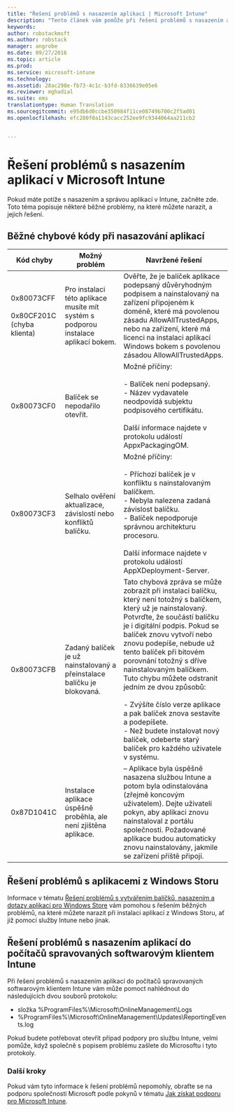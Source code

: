```yaml
---
title: "Řešení problémů s nasazením aplikací | Microsoft Intune"
description: "Tento článek vám pomůže při řešení problémů s nasazením aplikací pomocí Microsoft Intune."
keywords: 
author: robstackmsft
ms.author: robstack
manager: angrobe
ms.date: 09/27/2016
ms.topic: article
ms.prod: 
ms.service: microsoft-intune
ms.technology: 
ms.assetid: 28ac298e-fb73-4c1c-b3fd-8336639e05e6
ms.reviewer: mghadial
ms.suite: ems
translationtype: Human Translation
ms.sourcegitcommit: e95db6d0ccbe350984f11ce08749b700c2f5ad01
ms.openlocfilehash: efc280f0a1143cacc252ee9fc9344064aa211cb2


---
```


# Řešení problémů s nasazením aplikací v Microsoft Intune
Pokud máte potíže s nasazením a správou aplikací v Intune, začněte zde. Toto téma popisuje některé běžné problémy, na které můžete narazit, a jejich řešení.

## Běžné chybové kódy při nasazování aplikací

|Kód chyby|Možný problém|Navržené řešení|
|--------------|--------------------|------------------------|
|0x80073CFF<br /><br />0x80CF201C (chyba klienta)|Pro instalaci této aplikace musíte mít systém s podporou instalace aplikací bokem.|Ověřte, že je balíček aplikace podepsaný důvěryhodným podpisem a nainstalovaný na zařízení připojeném k doméně, které má povolenou zásadu AllowAllTrustedApps, nebo na zařízení, které má licenci na instalaci aplikací Windows bokem s povolenou zásadou AllowAllTrustedApps.|
|0x80073CF0|Balíček se nepodařilo otevřít.|Možné příčiny:<br /><br />-   Balíček není podepsaný.<br />-   Název vydavatele neodpovídá subjektu podpisového certifikátu.<br /><br />Další informace najdete v protokolu událostí AppxPackagingOM.|
|0x80073CF3|Selhalo ověření aktualizace, závislostí nebo konfliktů balíčku.|Možné příčiny:<br /><br />-   Příchozí balíček je v konfliktu s nainstalovaným balíčkem.<br />-   Nebyla nalezena zadaná závislost balíčku.<br />-   Balíček nepodporuje správnou architekturu procesoru.<br /><br />Další informace najdete v protokolu událostí AppXDeployment-Server.|
|0x80073CFB|Zadaný balíček je už nainstalovaný a přeinstalace balíčku je blokovaná.|Tato chybová zpráva se může zobrazit při instalaci balíčku, který není totožný s balíčkem, který už je nainstalovaný. Potvrďte, že součástí balíčku je i digitální podpis. Pokud se balíček znovu vytvoří nebo znovu podepíše, nebude už tento balíček při bitovém porovnání totožný s dříve nainstalovaným balíčkem. Tuto chybu můžete odstranit jedním ze dvou způsobů:<br /><br />-   Zvýšíte číslo verze aplikace a pak balíček znova sestavíte a podepíšete.<br />-   Než budete instalovat nový balíček, odeberte starý balíček pro každého uživatele v systému.|
|0x87D1041C|Instalace aplikace úspěšně proběhla, ale není zjištěna aplikace.|– Aplikace byla úspěšně nasazena službou Intune a potom byla odinstalována (zřejmě koncovým uživatelem). Dejte uživateli pokyn, aby aplikaci znovu nainstaloval z portálu společnosti. Požadované aplikace budou automaticky znovu nainstalovány, jakmile se zařízení příště připojí.|

## Řešení problémů s aplikacemi z Windows Storu

Informace v tématu [Řešení problémů s vytvářením balíčků, nasazením a dotazy aplikací pro Windows Store](https://msdn.microsoft.com/library/windows/desktop/hh973484.aspx) vám pomohou s řešením běžných problémů, na které můžete narazit při instalaci aplikací z Windows Storu, ať již pomocí služby Intune nebo jinak.

## Řešení problémů s nasazením aplikací do počítačů spravovaných softwarovým klientem Intune
Při řešení problémů s nasazením aplikací do počítačů spravovaných softwarovým klientem Intune vám může pomoct nahlédnout do následujících dvou souborů protokolu:
- složka %ProgramFiles%\Microsoft\OnlineManagement\Logs
- %ProgramFiles%\Microsoft\OnlineManagement\Updates\ReportingEvents.log

Pokud budete potřebovat otevřít případ podpory pro službu Intune, velmi pomůže, když společně s popisem problému zašlete do Microsoftu i tyto protokoly.


### Další kroky
Pokud vám tyto informace k řešení problémů nepomohly, obraťte se na podporu společnosti Microsoft podle pokynů v tématu [Jak získat podporu pro Microsoft Intune](how-to-get-support-for-microsoft-intune.md).



<!--HONumber=Oct16_HO2-->


